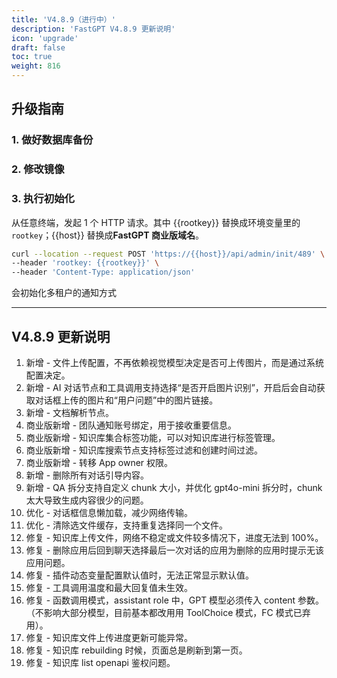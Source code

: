 ```yaml
---
title: 'V4.8.9（进行中）'
description: 'FastGPT V4.8.9 更新说明'
icon: 'upgrade'
draft: false
toc: true
weight: 816
---
```


## 升级指南

### 1. 做好数据库备份

### 2. 修改镜像


### 3. 执行初始化

从任意终端，发起 1 个 HTTP 请求。其中 {{rootkey}} 替换成环境变量里的 `rootkey`；{{host}} 替换成**FastGPT 商业版域名**。

```bash
curl --location --request POST 'https://{{host}}/api/admin/init/489' \
--header 'rootkey: {{rootkey}}' \
--header 'Content-Type: application/json'
```

会初始化多租户的通知方式

-------

## V4.8.9 更新说明

1. 新增 - 文件上传配置，不再依赖视觉模型决定是否可上传图片，而是通过系统配置决定。
2. 新增 - AI 对话节点和工具调用支持选择“是否开启图片识别”，开启后会自动获取对话框上传的图片和“用户问题”中的图片链接。
3. 新增 - 文档解析节点。
4. 商业版新增 - 团队通知账号绑定，用于接收重要信息。
5. 商业版新增 - 知识库集合标签功能，可以对知识库进行标签管理。
6. 商业版新增 - 知识库搜索节点支持标签过滤和创建时间过滤。
7. 商业版新增 - 转移 App owner 权限。
8. 新增 - 删除所有对话引导内容。
9. 新增 - QA 拆分支持自定义 chunk 大小，并优化 gpt4o-mini 拆分时，chunk 太大导致生成内容很少的问题。
10. 优化 - 对话框信息懒加载，减少网络传输。
11. 优化 - 清除选文件缓存，支持重复选择同一个文件。
12. 修复 - 知识库上传文件，网络不稳定或文件较多情况下，进度无法到 100%。
13. 修复 - 删除应用后回到聊天选择最后一次对话的应用为删除的应用时提示无该应用问题。
14. 修复 - 插件动态变量配置默认值时，无法正常显示默认值。
15. 修复 - 工具调用温度和最大回复值未生效。
16. 修复 - 函数调用模式，assistant role 中，GPT 模型必须传入 content 参数。（不影响大部分模型，目前基本都改用用 ToolChoice 模式，FC 模式已弃用）。
17. 修复 - 知识库文件上传进度更新可能异常。
18. 修复 - 知识库 rebuilding 时候，页面总是刷新到第一页。
19. 修复 - 知识库 list openapi 鉴权问题。
